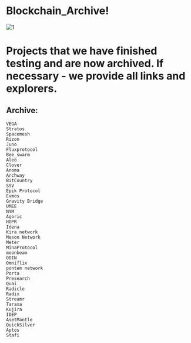 # Blockchain_Archive!
![1](https://user-images.githubusercontent.com/44331529/171232940-9d4f4eac-12fa-4337-b083-6fab599ddd6e.png)

# Projects that we have finished testing and are now archived. If necessary - we provide all links and explorers.

## Archive:
    VEGA
    Stratos
    Spacemesh
    Rizon
    Juno
    Fluxprotocol
    Bee_swarm
    Aleo
    Clover
    Anoma
    Archway
    BitCountry
    SSV
    Epik Protocol
    Evmos
    Gravity Bridge
    UMEE
    NYM
    Agoric
    HOPR
    Idena
    Kira network
    Meson Network
    Meter
    MinaProtocol
    moonbeam
    ODIN
    Omniflix
    pontem network
    Porta
    Presearch
    Quai
    Radicle
    Radix
    Streamr
    Taraxa
    Kujira
    IDEP
    AsetMantle
    QuickSilver
    Aptos
    Stafi
    
